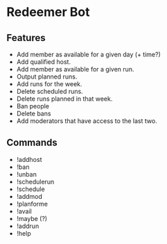 # Redeemer Bot

## Features

- Add member as available for a given day (+ time?)
- Add qualified host.
- Add member as available for a given run.
- Output planned runs.
- Add runs for the week.
- Delete scheduled runs.
- Delete runs planned in that week.
- Ban people
- Delete bans
- Add moderators that have access to the last two.

## Commands

- !addhost
- !ban
- !unban
- !schedulerun
- !schedule
- !addmod
- !planforme
- !avail
- !maybe (?)
- !addrun
- !help